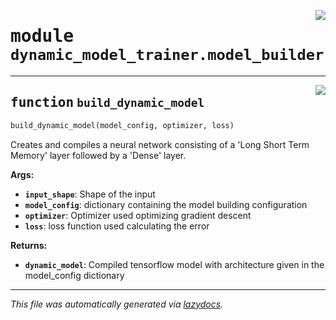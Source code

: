 <!-- markdownlint-disable -->

<a href="..\..\stable_baselines_model_based_rl\dynamic_model_trainer\model_builder.py#L0"><img align="right" style="float:right;" src="https://img.shields.io/badge/-source-cccccc?style=flat-square"></a>

# <kbd>module</kbd> `dynamic_model_trainer.model_builder`





---

<a href="..\..\stable_baselines_model_based_rl\dynamic_model_trainer\model_builder.py#L6"><img align="right" style="float:right;" src="https://img.shields.io/badge/-source-cccccc?style=flat-square"></a>

## <kbd>function</kbd> `build_dynamic_model`

```python
build_dynamic_model(model_config, optimizer, loss)
```

Creates and compiles a neural network consisting of a 'Long Short Term Memory' layer followed by a 'Dense' layer. 



**Args:**
 
 - <b>`input_shape`</b>:  Shape of the input 
 - <b>`model_config`</b>:  dictionary containing the model building configuration 
 - <b>`optimizer`</b>:  Optimizer used optimizing gradient descent 
 - <b>`loss`</b>:  loss function used calculating the error 



**Returns:**
 
 - <b>`dynamic_model`</b>:  Compiled tensorflow model with architecture given in the model_config dictionary 




---

_This file was automatically generated via [lazydocs](https://github.com/ml-tooling/lazydocs)._
